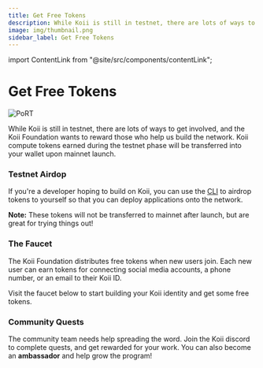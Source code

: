 ```yaml
---
title: Get Free Tokens
description: While Koii is still in testnet, there are lots of ways to get involved.
image: img/thumbnail.png
sidebar_label: Get Free Tokens
---
```


import ContentLink from "@site/src/components/contentLink";

# Get Free Tokens

![PoRT](/img/koii/ways-to-get-koii/get-free-tokens.svg)

While Koii is still in testnet, there are lots of ways to get involved, and the Koii Foundation wants to reward those who help us build the network. Koii compute tokens earned during the testnet phase will be transferred into your wallet upon mainnet launch.

### Testnet Airdop

If you're a developer hoping to build on Koii, you can use the [CLI](/develop/category/koii-command-line-tool) to airdrop tokens to yourself so that you can deploy applications onto the network.

**Note:** These tokens will not be transferred to mainnet after launch, but are great for trying things out!

<ContentLink
  title='Using the Koii CLI'
  link='/docs/develop/category/koii-command-line-tool'
  iconType='copy'
/>

### The Faucet

The Koii Foundation distributes free tokens when new users join. Each new user can earn tokens for connecting social media accounts, a phone number, or an email to their Koii ID.

Visit the faucet below to start building your Koii identity and get some free tokens.

<ContentLink
  title='Faucet | Koii'
  link='https://faucet.koii.network/'
  imageLink='https://faucet.koii.network/favicon.ico'
/>

### Community Quests

The community team needs help spreading the word. Join the Koii discord to complete quests, and get rewarded for your work. You can also become an **ambassador** and help grow the program!

<ContentLink
  title='How You can help with Koii'
  link='https://blog.koii.network/How-YOU-can-help-Koii/'
  description='Koii'
/>
